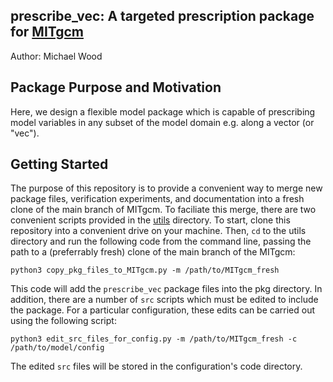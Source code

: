 ## prescribe_vec: A targeted prescription package for [MITgcm](https://github.com/MITgcm/MITgcm)

Author: Michael Wood

## Package Purpose and Motivation
Here, we design a flexible model package which is capable of prescribing model variables in any subset of the model domain e.g. along a vector (or "vec"). 

## Getting Started
The purpose of this repository is to provide a convenient way to merge new package files, verification experiments, and documentation into a fresh clone of the main branch of MITgcm. To faciliate this merge, there are two convenient scripts provided in the [utils](https://github.com/mhwood/prescribe_vec/tree/main/utils) directory. To start, clone this repository into a convenient drive on your machine. Then, `cd` to the utils directory and run the following code from the command line, passing the path to a (preferrably fresh) clone of the main branch of the MITgcm:
```
python3 copy_pkg_files_to_MITgcm.py -m /path/to/MITgcm_fresh
```
This code will add the ```prescribe_vec``` package files into the pkg directory. In addition, there are a number of ```src``` scripts which must be edited to include the package. For a particular configuration, these edits can be carried out using the following script:
```
python3 edit_src_files_for_config.py -m /path/to/MITgcm_fresh -c /path/to/model/config
```
The edited ```src``` files will be stored in the configuration's code directory.
